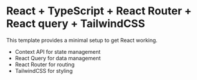 # React + TypeScript + React Router + React query + TailwindCSS

This template provides a minimal setup to get React working.


- Context API for state management
- React Query for data management
- React Router for routing
- TailwindCSS for styling
